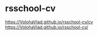 # rsschool-cv

https://VolohaVlad.github.io/rsschool-cv/cv <br>
https://VolohaVlad.github.io/rsschool-cv/
